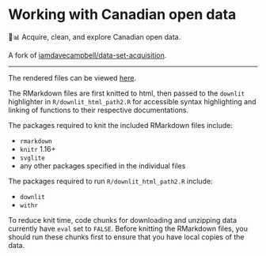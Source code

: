 # Working with Canadian open data

:maple_leaf::bar_chart: Acquire, clean, and explore Canadian open data.

A fork of [iamdavecampbell/data-set-acquisition](https://github.com/iamdavecampbell/data-set-acquisition).

---

The rendered files can be viewed [here](https://adamoshen.github.io/data-set-acquisition/).

The RMarkdown files are first knitted to html, then passed to the `downlit`
highlighter in `R/downlit_html_path2.R` for accessible syntax highlighting and
linking of functions to their respective documentations.

The packages required to knit the included RMarkdown files include:

- `rmarkdown`
- `knitr` 1.16+
- `svglite`
- any other packages specified in the individual files

The packages required to run `R/downlit_html_path2.R` include:

- `downlit`
- `withr`

To reduce knit time, code chunks for downloading and unzipping data currently
have `eval` set to `FALSE`. Before knitting the RMarkdown files, you should
run these chunks first to ensure that you have local copies of the data.
